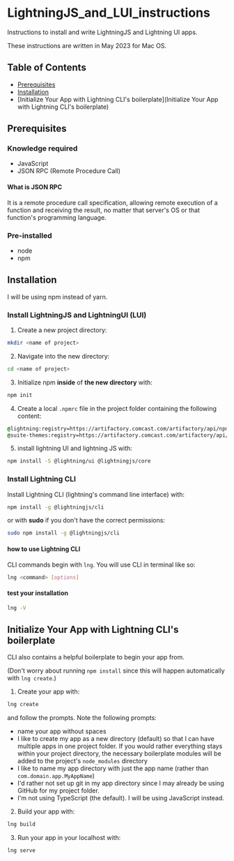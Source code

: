 # LightningJS_and_LUI_instructions

Instructions to install and write LightningJS and Lightning UI apps.

These instructions are written in May 2023 for Mac OS.

## Table of Contents

* [Prerequisites](Prerequisites)
* [Installation](Installation)
* [Initialize Your App with Lightning CLI's boilerplate](Initialize Your App with Lightning CLI's boilerplate)


## Prerequisites

### Knowledge required

* JavaScript
* JSON RPC (Remote Procedure Call)

#### What is JSON RPC

It is a remote procedure call specification, allowing remote execution of a function and receiving the result, no matter that server's OS or that function's programming language.

### Pre-installed

* node
* npm

## Installation

I will be using npm instead of yarn.

### Install LightningJS and LightningUI (LUI)

1. Create a new project directory:
```bash
mkdir <name of project>
```
2. Navigate into the new directory:
```bash
cd <name of project>
```
3. Initialize npm __inside__ of __the new directory__ with:
```bash
npm init
```
4. Create a local `.npmrc` file in the project folder containing the following content:
```bat
@lightning:registry=https://artifactory.comcast.com/artifactory/api/npm/Lightning-npm-releases
@suite-themes:registry=https://artifactory.comcast.com/artifactory/api/npm/xds-npm
```
5. install lightning UI and lightning JS with:
```bash
npm install -S @lightning/ui @lightningjs/core
```

### Install Lightning CLI

Install Lightning CLI (lightning's command line interface) with:
```bash
npm install -g @lightningjs/cli
```
or with __sudo__ if you don't have the correct permissions:
```bash
sudo npm install -g @lightningjs/cli
```
#### how to use Lightning CLI

CLI commands begin with `lng`.  You will use CLI in terminal like so:
```bash
lng <command> [options]
```

#### test your installation
```bash
lng -V
```

## Initialize Your App with Lightning CLI's boilerplate

CLI also contains a helpful boilerplate to begin your app from.

(Don't worry about running `npm install` since this will happen automatically with `lng create`.)

1. Create your app with:
```bash
lng create
```
and follow the prompts.   Note the following prompts:

  * name your app without spaces
  * I like to create my app as a new directory (default) so that I can have multiple apps in one project folder.  If you would rather everything stays within your project directory, the necessary boilerplate modules will be added to the project's `node_modules` directory
  * I like to name my app directory with just the app name (rather than `com.domain.app.MyAppName`)
  * I'd rather not set up git in my app directory since I may already be using GitHub for my project folder.
  * I'm not using TypeScript (the default).  I will be using JavaScript instead.

2. Build your app with:
```bash
lng build
```
3. Run your app in your localhost with:
```bash
lng serve
```
